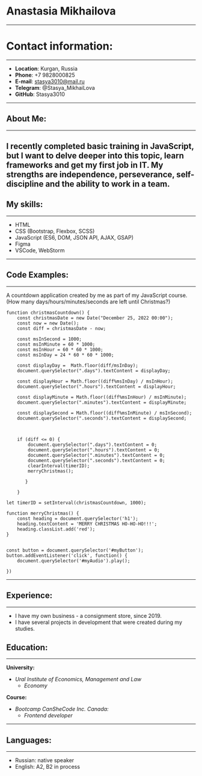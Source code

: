 # **Anastasia Mikhailova**
---
# **Contact information:**
---
* **Location**: Kurgan, Russia
* **Phone**: +7 9828000825
* **E-mail**: stasya3010@mail.ru
* **Telegram**: @Stasya_MikhaiLova
* **GitHub**: Stasya3010
---
## **About Me:**
---
I recently completed basic training in JavaScript, but I want to delve deeper into this topic, learn frameworks and get my first job in IT. 
My strengths are independence, perseverance, self-discipline and the ability to work in a team.
---
## **My skills:**
---
* HTML
* CSS (Bootstrap, Flexbox, SCSS)
* JavaScript (ES6, DOM, JSON API, AJAX, GSAP)
* Figma
* VSCode, WebStorm
---
## **Code Examples:**
---
A countdown application created by me as part of my JavaScript course. 
(How many days/hours/minutes/seconds are left until Christmas?)
```
function christmasCountdown() {
    const christmasDate = new Date("December 25, 2022 00:00");
    const now = new Date();
    const diff = christmasDate - now;
    
    const msInSecond = 1000;
    const msInMinute = 60 * 1000; 
    const msInHour = 60 * 60 * 1000;
    const msInDay = 24 * 60 * 60 * 1000;
 
    const displayDay =  Math.floor(diff/msInDay);
    document.querySelector(".days").textContent = displayDay;
 
    const displayHour = Math.floor((diff%msInDay) / msInHour);
    document.querySelector(".hours").textContent = displayHour;
 
    const displayMinute = Math.floor((diff%msInHour) / msInMinute);
    document.querySelector(".minutes").textContent = displayMinute;
 
    const displaySecond = Math.floor((diff%msInMinute) / msInSecond);
    document.querySelector(".seconds").textContent = displaySecond;
 


    if (diff <= 0) {
        document.querySelector(".days").textContent = 0;
        document.querySelector(".hours").textContent = 0;
        document.querySelector(".minutes").textContent = 0;
        document.querySelector(".seconds").textContent = 0;
        clearInterval(timerID);
        merryChristmas();
    
       }
    
    }

let timerID = setInterval(christmasCountdown, 1000);

function merryChristmas() {
    const heading = document.querySelector('h1');
    heading.textContent = 'MERRY CHRISTMAS HO-HO-HO!!!';
    heading.classList.add('red');
}


const button = document.querySelector('#myButton');
button.addEventListener('click', function() {
    document.querySelector('#myAudio').play();

})
```
---
## **Experience:**
---
* I have my own business - a consignment store, since 2019.
* I have several projects in development that were created during my studies.

## **Education:**
---
**University:** 
* *Ural Institute of Economics, Management and Law*
    + *Economy*
    
**Course:**    
* *Bootcamp CanSheCode Inc. Canada:*
    + *Frontend developer*
---
## **Languages:**
---
* Russian: native speaker
* English: A2, B2 in process







